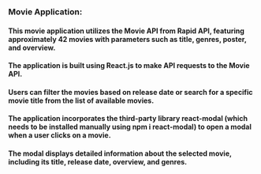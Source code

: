 ### Movie Application:
#### This movie application utilizes the Movie API from Rapid API, featuring approximately 42 movies with parameters such as title, genres, poster, and overview.
#### The application is built using React.js to make API requests to the Movie API. 
#### Users can filter the movies based on release date or search for a specific movie title from the list of available movies.
#### The application incorporates the third-party library react-modal (which needs to be installed manually using npm i react-modal) to open a modal when a user clicks on a movie.
#### The modal displays detailed information about the selected movie, including its title, release date, overview, and genres.
